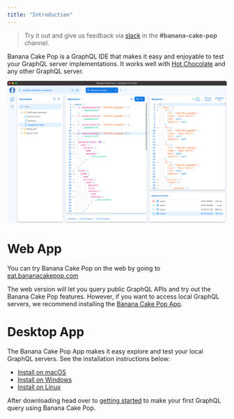 ```yaml
---
title: "Introduction"
---
```


> Try it out and give us feedback via [slack](http://slack.chillicream.com/) in the **#banana-cake-pop** channel.

Banana Cake Pop is a GraphQL IDE that makes it easy and enjoyable to test your GraphQL server implementations. It works well with [Hot Chocolate](/products/hotchocolate) and any other GraphQL server.

![Banana Cake Pop - Operations](../../shared/bcp/bcp-operations.png)

# Web App

You can try Banana Cake Pop on the web by going to [eat.bananacakepop.com](https://eat.bananacakepop.com/)

The web version will let you query public GraphQL APIs and try out the Banana Cake Pop features. However, if you want to access local GraphQL servers, we recommend installing the [Banana Cake Pop App](/docs/bananacakepop/v2/install).

# Desktop App

The Banana Cake Pop App makes it easy explore and test your local GraphQL servers. See the installation instructions below:

- [Install on macOS](/docs/bananacakepop/v2/install#macos)
- [Install on Windows](/docs/bananacakepop/v2/install#windows)
- [Install on Linux](/docs/bananacakepop/v2/install#linux)

After downloading head over to [getting started](/docs/bananacakepop/v2/getting-started) to make your first GraphQL query using Banana Cake Pop.
